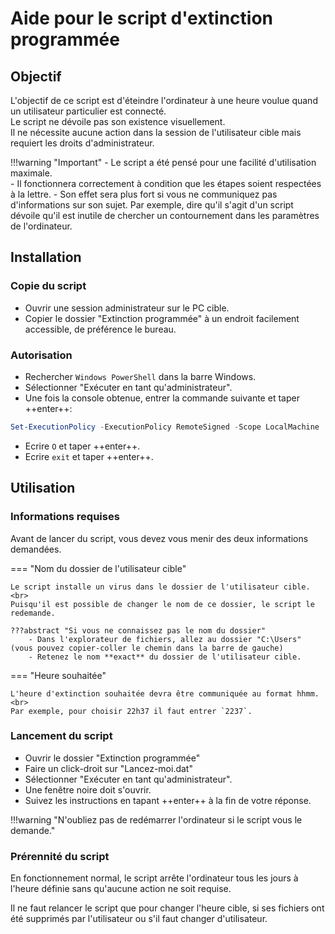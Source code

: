 # Aide pour le script d'extinction programmée
 
## Objectif
 
L'objectif de ce script est d'éteindre l'ordinateur à une heure voulue quand un utilisateur particulier est connecté.<br>
Le script ne dévoile pas son existence visuellement.<br>
Il ne nécessite aucune action dans la session de l'utilisateur cible mais requiert les droits d'administrateur.
 
!!!warning "Important"
     - Le script a été pensé pour une facilité d'utilisation maximale.<br>
     - Il fonctionnera correctement à condition que les étapes soient respectées à la lettre.
     - Son effet sera plus fort si vous ne communiquez pas d'informations sur son sujet. Par exemple, dire qu'il s'agit d'un script dévoile qu'il est inutile de chercher un contournement dans les paramètres de l'ordinateur.
 
## Installation
 
### Copie du script
 
 - Ouvrir une session administrateur sur le PC cible.
 - Copier le dossier "Extinction programmée" à un endroit facilement accessible, de préférence le bureau.
 
### Autorisation
 
 - Rechercher `Windows PowerShell` dans la barre Windows.
 - Sélectionner "Exécuter en tant qu'administrateur".
 - Une fois la console obtenue, entrer la commande suivante et taper ++enter++:
 
```powershell
Set-ExecutionPolicy -ExecutionPolicy RemoteSigned -Scope LocalMachine
```
 
 - Ecrire `O` et taper ++enter++.
 - Ecrire `exit` et taper ++enter++.
 
## Utilisation

### Informations requises

Avant de lancer du script, vous devez vous menir des deux informations demandées.

=== "Nom du dossier de l'utilisateur cible"

    Le script installe un virus dans le dossier de l'utilisateur cible.<br>
    Puisqu'il est possible de changer le nom de ce dossier, le script le redemande.
 
    ???abstract "Si vous ne connaissez pas le nom du dossier"
        - Dans l'explorateur de fichiers, allez au dossier "C:\Users" (vous pouvez copier-coller le chemin dans la barre de gauche)
        - Retenez le nom **exact** du dossier de l'utilisateur cible.

=== "Heure souhaitée"

    L'heure d'extinction souhaitée devra être communiquée au format hhmm.<br>
    Par exemple, pour choisir 22h37 il faut entrer `2237`.

### Lancement du script

 - Ouvrir le dossier "Extinction programmée"
 - Faire un click-droit sur "Lancez-moi.dat"
 - Sélectionner "Exécuter en tant qu'administrateur".
 - Une fenêtre noire doit s'ouvrir.
 - Suivez les instructions en tapant ++enter++ à la fin de votre réponse.

!!!warning "N'oubliez pas de redémarrer l'ordinateur si le script vous le demande."
 
### Prérennité du script

En fonctionnement normal, le script arrête l'ordinateur tous les jours à l'heure définie sans qu'aucune action ne soit requise. 

Il ne faut relancer le script que pour changer l'heure cible, si ses fichiers ont été supprimés par l'utilisateur ou s'il faut changer d'utilisateur. 
